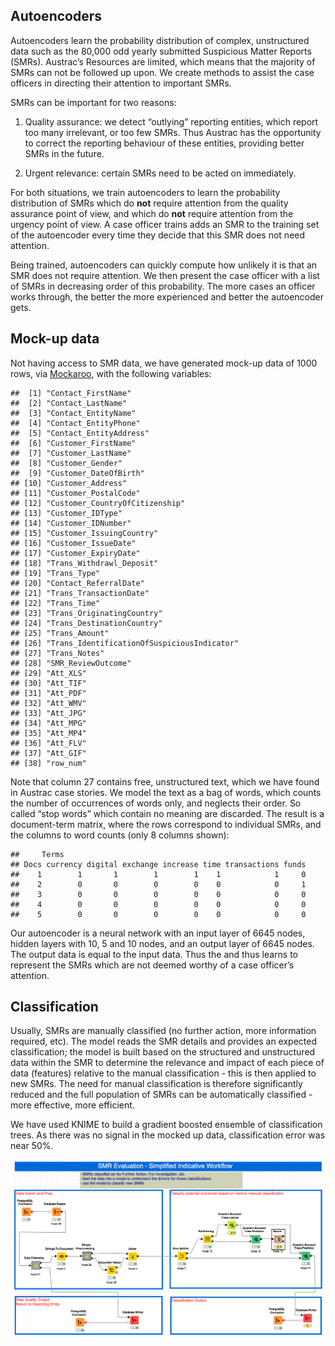 Autoencoders
------------

Autoencoders learn the probability distribution of complex, unstructured
data such as the 80,000 odd yearly submitted Suspicious Matter Reports
(SMRs). Austrac’s Resources are limited, which means that the majority
of SMRs can not be followed up upon. We create methods to assist the
case officers in directing their attention to important SMRs.

SMRs can be important for two reasons:

1.  Quality assurance: we detect “outlying” reporting entities, which
    report too many irrelevant, or too few SMRs. Thus Austrac has the
    opportunity to correct the reporting behaviour of these entities,
    providing better SMRs in the future.

2.  Urgent relevance: certain SMRs need to be acted on immediately.

For both situations, we train autoencoders to learn the probability
distribution of SMRs which do **not** require attention from the quality
assurance point of view, and which do **not** require attention from the
urgency point of view. A case officer trains adds an SMR to the training
set of the autoencoder every time they decide that this SMR does not
need attention.

Being trained, autoencoders can quickly compute how unlikely it is that
an SMR does not require attention. We then present the case officer with
a list of SMRs in decreasing order of this probability. The more cases
an officer works through, the better the more experienced and better the
autoencoder gets.

Mock-up data
------------

Not having access to SMR data, we have generated mock-up data of 1000
rows, via [Mockaroo](https://mockaroo.com/), with the following
variables:

    ##  [1] "Contact_FirstName"                        
    ##  [2] "Contact_LastName"                         
    ##  [3] "Contact_EntityName"                       
    ##  [4] "Contact_EntityPhone"                      
    ##  [5] "Contact_EntityAddress"                    
    ##  [6] "Customer_FirstName"                       
    ##  [7] "Customer_LastName"                        
    ##  [8] "Customer_Gender"                          
    ##  [9] "Customer_DateOfBirth"                     
    ## [10] "Customer_Address"                         
    ## [11] "Customer_PostalCode"                      
    ## [12] "Customer_CountryOfCitizenship"            
    ## [13] "Customer_IDType"                          
    ## [14] "Customer_IDNumber"                        
    ## [15] "Customer_IssuingCountry"                  
    ## [16] "Customer_IssueDate"                       
    ## [17] "Customer_ExpiryDate"                      
    ## [18] "Trans_Withdrawl_Deposit"                  
    ## [19] "Trans_Type"                               
    ## [20] "Contact_ReferralDate"                     
    ## [21] "Trans_TransactionDate"                    
    ## [22] "Trans_Time"                               
    ## [23] "Trans_OriginatingCountry"                 
    ## [24] "Trans_DestinationCountry"                 
    ## [25] "Trans_Amount"                             
    ## [26] "Trans_IdentificationOfSuspiciousIndicator"
    ## [27] "Trans_Notes"                              
    ## [28] "SMR_ReviewOutcome"                        
    ## [29] "Att_XLS"                                  
    ## [30] "Att_TIF"                                  
    ## [31] "Att_PDF"                                  
    ## [32] "Att_WMV"                                  
    ## [33] "Att_JPG"                                  
    ## [34] "Att_MPG"                                  
    ## [35] "Att_MP4"                                  
    ## [36] "Att_FLV"                                  
    ## [37] "Att_GIF"                                  
    ## [38] "row_num"

Note that column 27 contains free, unstructured text, which we have
found in Austrac case stories. We model the text as a bag of words,
which counts the number of occurrences of words only, and neglects their
order. So called “stop words” which contain no meaning are discarded.
The result is a document-term matrix, where the rows correspond to
individual SMRs, and the columns to word counts (only 8 columns shown):

    ##     Terms
    ## Docs currency digital exchange increase time transactions funds
    ##    1        1       1        1        1    1            1     0
    ##    2        0       0        0        0    0            0     1
    ##    3        0       0        0        0    0            0     0
    ##    4        0       0        0        0    0            0     0
    ##    5        0       0        0        0    0            0     0

Our autoencoder is a neural network with an input layer of 6645 nodes,
hidden layers with 10, 5 and 10 nodes, and an output layer of 6645
nodes. The output data is equal to the input data. Thus the and thus
learns to represent the SMRs which are not deemed worthy of a case
officer’s attention.

Classification
--------------

Usually, SMRs are manually classified (no further action, more
information required, etc). The model reads the SMR details and provides
an expected classification; the model is built based on the structured
and unstructured data within the SMR to determine the relevance and
impact of each piece of data (features) relative to the manual
classification - this is then applied to new SMRs. The need for manual
classification is therefore significantly reduced and the full
population of SMRs can be automatically classified - more effective,
more efficient.

We have used KNIME to build a gradient boosted ensemble of
classification trees. As there was no signal in the mocked up data,
classification error was near 50%.

![KNIME](/KNIME.png)
